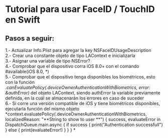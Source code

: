 Tutorial para usar FaceID / TouchID en Swift
============================================

## Pasos a seguir:
1.- Actualizar Info.Plist para agregar la key NSFaceIDUsageDescription  
2.- Crear una constante objeto de tipo LAContext e inicializarla  
3.- Asignar una variable de tipo NSError?  
4.- Comprobar que el dispositivo corra iOS 8.0+ con el comando #available(iOS 8.0, \*)  
5.- Comprobar que el dispositivo tenga disponibles los biométricos, esto con la función *.canEvaluatePolicy(.deviceOwnerAuthenticationWithBiometrics, error: &authError)* del objeto LAContext, siendo authError la variable previamente definida, en la cuál se almacenarán los errores en caso de suceder  
6.- Si corre una versión compatible de iOS y tiene biométricos disponibles, ejecutarla función del mismo objeto *context.evaluatePolicy(.deviceOwnerAuthenticationWithBiometrics, localizedReason: "**String to show to user **")
                {
                    success, evaluateError in
                    DispatchQueue.main.async
                    {
                        if success
                        {
                            print("Authentication successfull")
                        }
                        else
                        {
                            print(evaluateError!)
                        }
                    }
                }
*
